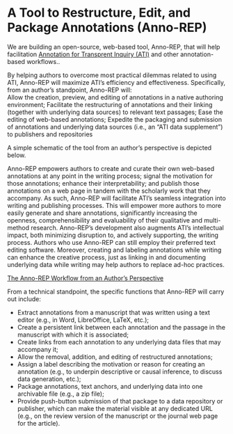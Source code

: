 # A Tool to Restructure, Edit, and Package Annotations (Anno-REP)
We are building an open-source, web-based tool, Anno-REP, that will help facilitation [Annotation for Transprent Inquiry (ATI)](https:/qdr.syr.edu/ati) and other annotation-based workflows.. 

By helping authors to overcome most practical dilemmas related to using ATI, Anno-REP will maximize ATI’s efficiency and effectiveness. Specifically, from an author’s standpoint, Anno-REP will:  
Allow the creation, preview, and editing of annotations in a native authoring environment;
Facilitate the restructuring of annotations and their linking (together with underlying data sources) to relevant text passages;
Ease the editing of web-based annotations;
Expedite the packaging and submission of annotations and underlying data sources (i.e., an “ATI data supplement”) to publishers and repositories

A simple schematic of the tool from an author’s perspective is depicted below.  

Anno-REP empowers authors to create and curate their own web-based annotations at any point in the writing process; signal the motivation for those annotations; enhance their interpretability; and publish those annotations on a web page in tandem with the scholarly work that they accompany. As such, Anno-REP will facilitate ATI’s seamless integration into writing and publishing processes. This will empower more authors to more easily generate and share annotations, significantly increasing the openness, comprehensibility and evaluability of their qualitative and multi-method research. Anno-REP’s development also augments ATI’s intellectual impact, both minimizing disruption to, and actively supporting, the writing process. Authors who use Anno-REP can still employ their preferred text editing software. Moreover, creating and labeling annotations while writing can enhance the creative process, just as linking in and documenting underlying data while writing may help authors to replace ad-hoc practices. 


[The Anno-REP Workflow from an Author’s Perspective](/docs/images/annoREP-figure.svg)

From a technical standpoint, the specific functions that Anno-REP will carry out include: 
- Extract annotations from a manuscript that was written using a text editor (e.g., in Word, LibreOffice, LaTeX, etc.);
- Create a persistent link between each annotation and the passage in the manuscript with which it is associated; 
- Create links from each annotation to any underlying data files that may accompany it; 
- Allow the  removal, addition, and editing of restructured annotations;
- Assign a label describing the motivation or reason for creating an annotation (e.g., to underpin descriptive or causal inference, to discuss data generation, etc.);
- Package annotations, text anchors, and underlying data into one archivable file (e.g., a zip file);
- Provide push-button submission of that package to a data repository or publisher, which can make the material visible at any dedicated URL (e.g., on the review version of the manuscript or the journal web page for the article).
